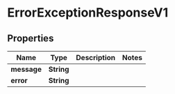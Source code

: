 

# ErrorExceptionResponseV1


## Properties

| Name | Type | Description | Notes |
|------------ | ------------- | ------------- | -------------|
|**message** | **String** |  |  |
|**error** | **String** |  |  |



